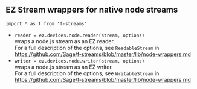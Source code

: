 ## EZ Stream wrappers for native node streams

`import * as f from 'f-streams'`

* `reader = ez.devices.node.reader(stream, options)`  
  wraps a node.js stream as an EZ reader.  
  For a full description of the options, see `ReadableStream` in
  https://github.com/Sage/f-streams/blob/master/lib/node-wrappers.md 
* `writer = ez.devices.node.writer(stream, options)`  
  wraps a node.js stream as an EZ writer.  
  For a full description of the options, see `WritableStream` in
  https://github.com/Sage/f-streams/blob/master/lib/node-wrappers.md 
